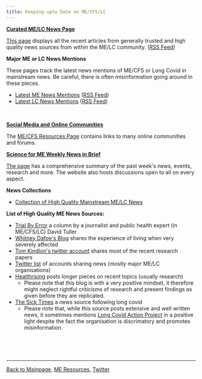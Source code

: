 ```yaml
---
title: Keeping upto Date on ME/CFS/LC
---
```



**[Curated ME/LC News Page](https://me-cfs.github.io/news/)**

[This page](https://me-cfs.github.io/news/) displays all the recent articles from generally trusted and high quality news sources from within the ME/LC community. ([RSS Feed](https://me-cfs.github.io/news/rss/community.xml))
<br/>

**Major ME or LC News Mentions**

These pages track the latest news mentions of ME/CFS or Long Covid in mainstream news. Be careful, there is often misinformation going around in these pieces.
* [Latest ME News Mentions](https://me-cfs.github.io/news/me-mentions.html) ([RSS Feed](https://me-cfs.github.io/news/rss/me-mentions.xml))
* [Latest LC News Mentions](https://me-cfs.github.io/news/lc-mentions.html) ([RSS Feed](https://me-cfs.github.io/news/rss/lc-mentions.xml))
<br/>

**[Social Media and Online Communities](https://me-cfs.github.io/useful-resources.html)**

The [ME/CFS Resources Page](https://me-cfs.github.io/useful-resources.html) contains links to many online communities and forums.
<br/>

**[Science for ME Weekly News in Brief](https://www.s4me.info/forums/weekly-me-news-in-brief.102/)**

[The page](https://www.s4me.info/forums/weekly-me-news-in-brief.102/) has a comprehensive summary of the past week's news, events, research and more. The website also hosts discussions open to all on every aspect.
<br/>

**News Collections**
* [Collection of High Quality Mainstream ME/LC News](https://me-cfs.github.io/me-inthenews.html)

**List of High Quality ME News Sources:**
* [Trial By Error](https://virology.ws/david-tuller-posts/) a column by a journalist and public health expert (in ME/CFS/LC) David Tuller
* [Whitney Dafoe's Blog](https://whitneydafoe.com/mecfs/) shares the experience of living when very severely affected
* [Tom Kindlon's twitter account](https://x.com/tomkindlon?s=21) shares most of the recent research papers
* [Twitter list](https://x.com/i/lists/1792252442643509657) of accounts sharing news (mostly major ME/LC organisations)
* [Healthrising](https://www.healthrising.org) posts longer pieces on recent topics (usually research)
  * Please note that this blog is with a very positive mindset, it therefore might neglect rightful criticisms of research and present findings as given before they are replicated.
* [The Sick Times](https://thesicktimes.org) a news source following long covid
  * Please note that, while this source posts extensive and well written news, it sometimes mentions [Long Covid Action Project](https://me-cfs.github.io/LCAP.html) in a positive light despite the fact the organisation is discrimatory and promotes misinformation.

<br/><br/><br/>

---

[Back to Mainpage](https://me-cfs.github.io), [ME Resources](https://me-cfs.github.io/useful-resources.html), [Twitter](https://twitter.com/yann_mecfs)
